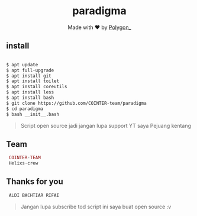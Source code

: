 <h1 align="center">
  paradigma
</h1>
</div>
<p align="center">
  Made with ❤️ by <a href="https://github.com/Bayu12345677">Polygon_</a>
</p>
<p align="center">
 
## install
```bash

$ apt update
$ apt full-upgrade
$ apt install git
$ apt install toilet
$ apt install coreutils
$ apt install less
$ apt install bash
$ git clone https://github.com/COINTER-team/paradigma
$ cd paradigma
$ bash __init__.bash

```


> Script open source jadi jangan lupa support YT saya Pejuang kentang

## Team
```php
 COINTER-TEAM
 Helixs-crew
```

## Thanks for you
```python
 ALDI BACHTIAR RIFAI
```

> Jangan lupa subscribe tod
> script ini saya buat open source :v
